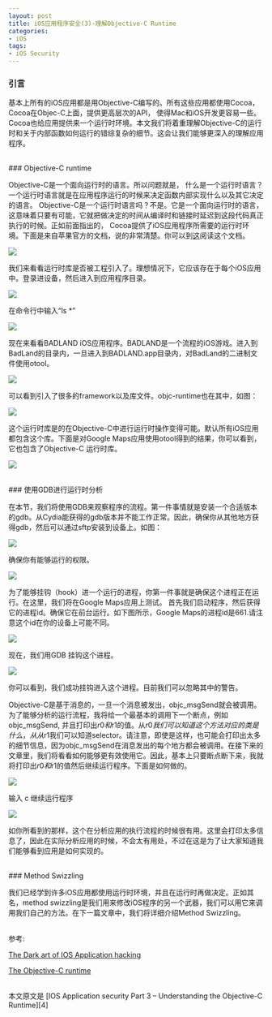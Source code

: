 ```yaml
---
layout: post  
title: iOS应用程序安全(3)-理解Objective-C Runtime   
categories:  
- iOS  
tags:    
- iOS Security
---   
```


### 引言


基本上所有的iOS应用都是用Objective-C编写的。所有这些应用都使用Cocoa，Cocoa在Objec-C上面，提供更高层次的API，
使得Mac和iOS开发更容易一些。Cocoa也给应用提供来一个运行时环境。本文我们将着重理解Objective-C的运行时和关于内部函数如何运行的错综复杂的细节。这会让我们能够更深入的理解应用程序。

<br/>
### Objective-C runtime 

Objective-C是一个面向运行时的语言。所以问题就是， 什么是一个运行时语言？ 一个运行时语言就是在应用程序运行的时候来决定函数内部实现什么以及其它决定的语言。 Objective-C是一个运行时语言吗？不是。它是一个面向运行时的语言，这意味着只要有可能，它就把做决定的时间从编译时和链接时延迟到这段代码真正执行的时候。正如前面指出的， Cocoa提供了iOS应用程序所需要的运行时环境。下面是来自苹果官方的文档，说的非常清楚。你可以到[这][1]阅读这个文档。

![](http://resources.infosecinstitute.com/wp-content/uploads/060313_1218_IOSApplicat1.png)


我们来看看运行时库是否被工程引入了。理想情况下，它应该存在于每个iOS应用中。登录进设备，然后进入到应用程序目录。

![](http://resources.infosecinstitute.com/wp-content/uploads/060313_1218_IOSApplicat2.png)


在命令行中输入“ls *”

 ![](http://resources.infosecinstitute.com/wp-content/uploads/060313_1218_IOSApplicat3.png)


现在来看看BADLAND iOS应用程序。BADLAND是一个流程的iOS游戏。进入到BadLand的目录内，一旦进入到BADLAND.app目录内，对BadLand的二进制文件使用otool。

![](http://resources.infosecinstitute.com/wp-content/uploads/060313_1218_IOSApplicat4.png)


可以看到引入了很多的framework以及库文件。objc-runtime也在其中，如图：

![](http://resources.infosecinstitute.com/wp-content/uploads/060313_1218_IOSApplicat5.png)


这个运行时库是的在Objective-C中进行运行时操作变得可能。默认所有iOS应用都包含这个库。下面是对Google Maps应用使用otool得到的结果，你可以看到，它也包含了Objective-C 运行时库。

![](http://resources.infosecinstitute.com/wp-content/uploads/060313_1218_IOSApplicat6.png)


<br/>
### 使用GDB进行运行时分析

在本节，我们将使用GDB来观察程序的流程。第一件事情就是安装一个合适版本的gdb。从Cydia能获得的gdb版本并不能工作正常。因此，确保你从其他地方获得gdb，然后可以通过sftp安装到设备上。如图：

![](http://resources.infosecinstitute.com/wp-content/uploads/060313_1218_IOSApplicat7.png)



确保你有能够运行的权限。

![](http://resources.infosecinstitute.com/wp-content/uploads/060313_1218_IOSApplicat8.png)


为了能够挂钩（hook）进一个运行的进程，你第一件事就是确保这个进程正在运行。在这里，我们将在Google Maps应用上测试。
首先我们启动程序，然后获得它的进程id。确保它在前台运行。如下图所示，Google Maps的进程id是661.请注意这个id在你的设备上可能不同。

![](http://resources.infosecinstitute.com/wp-content/uploads/060313_1218_IOSApplicat9.png)


现在，我们用GDB 挂钩这个进程。

![](http://resources.infosecinstitute.com/wp-content/uploads/060313_1218_IOSApplicat10.png)

你可以看到，我们成功挂钩进入这个进程。目前我们可以忽略其中的警告。

Objective-C是基于消息的，一旦一个消息被发出，objc_msgSend就会被调用。为了能够分析的运行流程，我将给一个最基本的调用下一个断点，例如objc_msgSend, 并且打印出$r0和$r1的值。从$r0我们可以知道这个方法对应的类是什么，从从$r1我们可以知道selector。请注意，即使是这样，也可能会打印出太多的细节信息，因为objc_msgSend在消息发出的每个地方都会被调用。在接下来的文章里，我们将看看如何能够更有效使用它。因此，基本上只要断点断下来，我就将打印出$r0和$r1的值然后继续运行程序。下面是如何做的。

![](http://resources.infosecinstitute.com/wp-content/uploads/060313_1218_IOSApplicat12.png)


输入 c 继续运行程序

![](http://resources.infosecinstitute.com/wp-content/uploads/060313_1218_IOSApplicat13.png)


如你所看到的那样，这个在分析应用的执行流程的时候很有用。这里会打印太多信息了，因此在实际分析应用的时候，不会太有用处，不过在这是为了让大家知道我们能够看到应用是如何实现的。


<br/>
### Method Swizzling

我们已经学到许多iOS应用都使用运行时环境，并且在运行时再做决定。正如其名，method swizzling是我们用来修改iOS程序的另一个武器，我们可以用它来调用我们自己的方法。在下一篇文章中，我们将详细介绍Method Swizzling。

<br/>
参考:

 [The Dark art of IOS Application hacking][2]

[The Objective-C runtime][3]


<br/>
本文原文是 [IOS Application security Part 3 – Understanding the Objective-C Runtime][4]


[1]:https://developer.apple.com/library/ios/documentation/cocoa/conceptual/ObjCRuntimeGuide/Introduction/Introduction.html
[2]:http://www.slideshare.net/daniel_bilar/blackhat2012-zdziarskidarkarti-osapplicationhacking/
[3]:http://www.slideshare.net/mobiledatasolutions/objectivec-runtime
[4]:http://resources.infosecinstitute.com/ios-application-security-part-3-understanding-the-objective-c-runtime/